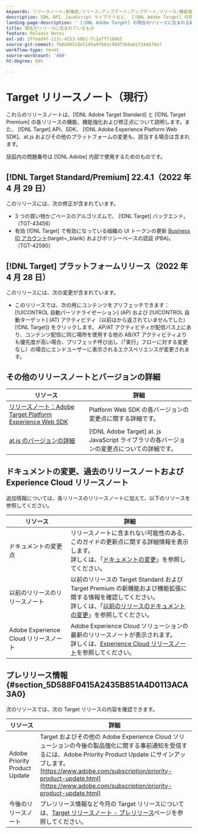 ```yaml
---
keywords: リリースノート;新機能;リリース;アップデート;アップデート;リリース;機能強化;修正;バグ修正;アップデート
description: SDK、API、JavaScript ライブラリなど、 [!DNL Adobe Target] の現在のリリースに含まれている新機能、機能強化および修正について説明します。
landing-page-description: ' [!DNL Adobe Target] の現在のリリースに含まれる新機能、機能強化、修正点について説明します。'
title: 現在のリリースに含まれているもの
feature: Release Notes
exl-id: 3ffead4f-113c-4153-b0b1-fc2aff710063
source-git-commit: fb8dd952de5145a9f661c98df3b9ab1f344876e7
workflow-type: tm+mt
source-wordcount: '460'
ht-degree: 68%

---
```


# Target リリースノート（現行）

これらのリリースノートは、[!DNL Adobe Target Standard] と [!DNL Target Premium] の各リリースの機能、機能強化および修正点について説明します。また、 [!DNL Target] API、SDK、 [!DNL Adobe Experience Platform Web SDK]、at.js およびその他のプラットフォームの変更も、該当する場合は含まれます。

括弧内の問題番号は [!DNL Adobe] 内部で使用するためのものです。

## [!DNL Target Standard/Premium] 22.4.1（2022 年 4 月 29 日）

このリリースには、次の修正が含まれています。

* 3 つの買い物かごベースのアルゴリズムで、 [!DNL Target] バックエンド。 （TGT-43456）
* 有効 [!DNL Target] で有効になっている組織の UI トークンの更新 [Business ID アカウント](https://helpx.adobe.com/enterprise/using/identity.html){target=_blank} およびポリシーベースの認証 (PBA)。 （TGT-42590）

## [!DNL Target] プラットフォームリリース（2022 年 4 月 28 日）

このリリースには、次の変更が含まれています。

* このリリースでは、次の用にコンテンツをプリフェッチできます： [!UICONTROL 自動パーソナライゼーション] (AP) および [!UICONTROL 自動ターゲット] (AT) アクティビティ（以前はから返されていませんでした） [!DNL Target]) をクリックします。 AP/AT アクティビティが配信パス上にあり、コンテンツ配信に同じ場所を使用する他の AB/XT アクティビティよりも優先度が高い場合、プリフェッチ呼び出し（「実行」フローに対する変更なし）の場合にエンドユーザーに表示されるエクスペリエンスが変更されます。

## その他のリリースノートとバージョンの詳細

| リソース | 詳細 |
|--- |--- |
| [リリースノート：Adobe Target Platform Experience Web SDK](https://experienceleague.adobe.com/docs/experience-platform/edge/release-notes.html?lang=ja) | Platform Web SDK の各バージョンの変更点に関する詳細です。 |
| [at.js のバージョンの詳細](/help/main/c-implementing-target/c-implementing-target-for-client-side-web/target-atjs-versions.md) | [!DNL Adobe Target] at. js JavaScript ライブラリの各バージョンの変更点についての詳細です。 |

## ドキュメントの変更、過去のリリースノートおよび Experience Cloud リリースノート

追加情報については、各リリースのリリースノートに加えて、以下のリソースを参照してください。

| リソース | 詳細 |
|--- |--- |
| ドキュメントの変更点 | リリースノートに含まれない可能性のある、このガイドの更新点に関する詳細情報を表示します。<br>詳しくは、「[ドキュメントの変更](/help/main/r-release-notes/doc-change.md#reference_366123CF00994BACBBF9BBDF2C4D840C)」を参照してください。 |
| 以前のリリースのリリースノート | 以前のリリースの Target Standard および Target Premium の新機能および機能拡張に関する情報を確認してください。<br>詳しくは、「[以前のリリースのドキュメントの変更](/help/main/r-release-notes/release-notes-for-previous-releases.md)」を参照してください。 |
| Adobe Experience Cloud リリースノート | Adobe Experience Cloud ソリューションの最新のリリースノートが表示されます。<br>詳しくは、[Experience Cloud リリースノート](https://experienceleague.adobe.com/docs/release-notes/experience-cloud/current.html?lang=ja)を参照してください。 |

## プレリリース情報 {#section_5D588F0415A2435B851A4D0113ACA3A0}

次のリソースでは、次の Target リリースの内容を確認できます。

| リソース | 詳細 |
|--- |--- |
| Adobe Priority Product Update | Target およびその他の Adobe Experience Cloud ソリューションの今後の製品強化に関する事前通知を受信するには、Adobe Priority Product Update にサインアップします。<br>[https://www.adobe.com/subscription/priority-product-update.html](https://www.adobe.com/subscription/priority-product-update.html) |
| 今後のリリースノート | プレリリース情報など今月の Target リリースについては、[Target リリースノート - プレリリース](/help/main/r-release-notes/target-release-notes.md)ページを参照してください。 |
